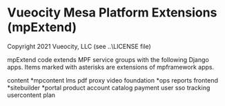 
# Vueocity Mesa Platform Extensions (mpExtend)
Copyright 2021 Vueocity, LLC (see ..\LICENSE file)

mpExtend code extends MPF service groups with the following Django apps. Items marked with asterisks are extensions of mpframework apps.

content
    *mpcontent
    lms
    pdf
    proxy
    video
foundation
    *ops
    reports
frontend
    *sitebuilder
    *portal
product
    account
    catalog
    payment
user
    sso
    tracking
    usercontent
    plan
